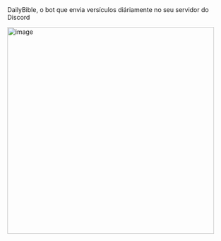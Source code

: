 ##
DailyBible, o bot que envia versículos diáriamente no seu servidor do Discord



<img width="468" alt="image" src="https://github.com/JohnSilva98/DailyBible/assets/53828298/1d24a7c0-1c86-486d-bc75-8c18559e05d3">

